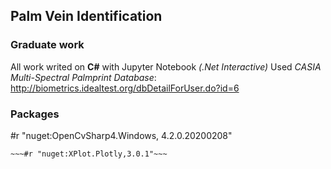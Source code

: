 ## Palm Vein Identification 
### Graduate work

All work writed on **C#** with Jupyter Notebook *(.Net Interactive)*
Used *CASIA Multi-Spectral Palmprint Database*: http://biometrics.idealtest.org/dbDetailForUser.do?id=6

### Packages
	
#r "nuget:OpenCvSharp4.Windows, 4.2.0.20200208"	
~~~#r "nuget:Microsoft.ML,1.4.0"~~~
~~~#r "nuget:XPlot.Plotly,3.0.1"~~~